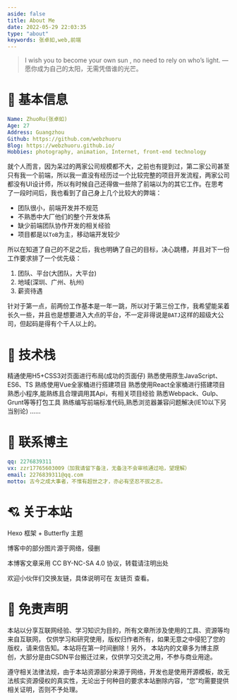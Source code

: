 ```yaml
---
aside: false
title: About Me
date: 2022-05-29 22:03:35
type: "about"
keywords: 张卓如,web,前端
---
```


> I wish you to become your own sun , no need to rely on who’s light.
> — 愿你成为自己的太阳，无需凭借谁的光芒。

# 👲 基本信息

```YAML
Name: ZhuoRu(张卓如)
Age: 27
Address: Guangzhou
Github: https://github.com/webzhuoru
Blog: https://webzhuoru.github.io/
Hobbies: photography, animation, Internet, front-end technology
```

就个人而言，因为呆过的两家公司规模都不大，之前也有提到过，第二家公司甚至只有我一个前端，所以我一直没有经历过一个比较完整的项目开发流程，两家公司都没有UI设计师，所以有时候自己还得做一些除了前端以为的其它工作。在思考了一段时间后，我也看到了自己身上几个比较大的弊端：

- 团队很小，前端开发并不规范
- 不熟悉中大厂他们的整个开发体系
- 缺少前端团队协作开发的相关经验
- 项目都是以`ToB`为主，移动端开发较少

所以在知道了自己的不足之后，我也明确了自己的目标，决心跳槽，并且对下一份工作要求排了一个优先级：

1. 团队、平台(大团队，大平台)
2. 地域(深圳、广州、杭州)
3. 薪资待遇

针对于第一点，前两份工作基本是一年一跳，所以对于第三份工作，我希望能呆着长久一些，并且也是想要进入大点的平台，不一定非得说是`BATJ`这样的超级大公司，但起码是得有个千人以上的。



# 🔨 技术栈

精通使用H5+CSS3对页面进行布局(成功的页面仔)
熟悉使用原生JavaScript、ES6、TS
熟练使用Vue全家桶进行搭建项目
熟悉使用React全家桶进行搭建项目
熟悉小程序,能熟练且合理调用其Api，有相关项目经验
熟悉Webpack、Gulp、Grunt等等打包工具
熟练编写前端标准代码,熟悉浏览器兼容问题解决(IE10以下另当别论)
……

# 💌 联系博主

```YAML
qq: 2276839311
vx: zzr17765603009（加我请留下备注，无备注不会审核通过哈，望理解）
email: 2276839311@qq.com
motto: 古今之成大事者，不惟有超世之才，亦必有坚忍不拔之志。
```

# 💘 关于本站

Hexo 框架 + Butterfly 主题

博客中的部分图片源于网络，侵删

本博客文章采用 CC BY-NC-SA 4.0 协议，转载请注明出处

欢迎小伙伴们交换友链，具体说明可在 友链页 查看。

# 🙋 免责声明

本站以分享互联网经验、学习知识为目的，所有文章所涉及使用的工具、资源等均来自互联网， 仅供学习和研究使用，版权归作者所有，如果无意之中侵犯了您的版权，请来信告知。本站将在第一时间删除！另外， 本站内的文章多为博主原创，大部分是由CSDN平台搬迁过来，仅供学习交流之用，不参与商业用途。

遵守相关法律法规，由于本站资源部分来源于网络，开发也是使用开源模板，故无法核实资源侵权的真实性，无论出于何种目的要求本站删除内容，“您”均需要提供相关证明，否则不予处理。
